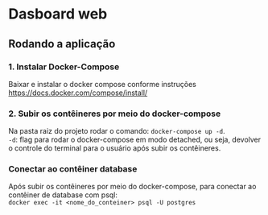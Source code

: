 # Dasboard web

## Rodando a aplicação

### 1. Instalar Docker-Compose
Baixar e instalar o docker compose conforme instruções https://docs.docker.com/compose/install/

### 2. Subir os contêineres por meio do docker-compose
Na pasta raiz do projeto rodar o comando: `docker-compose up -d`.  
`-d`: flag para rodar o docker-compose em modo detached, ou seja, devolver o controle do terminal para o usuário após subir os contêineres.

### Conectar ao contêiner database
Após subir os contêineres por meio do docker-compose, para conectar ao contêiner de database com psql:  
`docker exec -it <nome_do_conteiner> psql -U postgres`